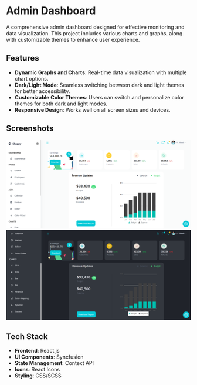 # Admin Dashboard

A comprehensive admin dashboard designed for effective monitoring and data visualization. This project includes various charts and graphs, along with customizable themes to enhance user experience.

## Features

- **Dynamic Graphs and Charts**: Real-time data visualization with multiple chart options.
- **Dark/Light Mode**: Seamless switching between dark and light themes for better accessibility.
- **Customizable Color Themes**: Users can switch and personalize color themes for both dark and light modes.
- **Responsive Design**: Works well on all screen sizes and devices.

## Screenshots

![Alt Text](https://github.com/niteshsingh1512/Admin-Dashboard/blob/997e4494cbe084ef16f30c6477f0a6cc3ca451ad/Screenshot%20(433).png)
![Alt Text](https://github.com/niteshsingh1512/Admin-Dashboard/blob/501098fd78660e1646ca0355a266aabf6bbb09de/Screenshot%20(435).png)

## Tech Stack

- **Frontend**: React.js
- **UI Components**: Syncfusion
- **State Management**: Context API
- **Icons**: React Icons
- **Styling**: CSS/SCSS
